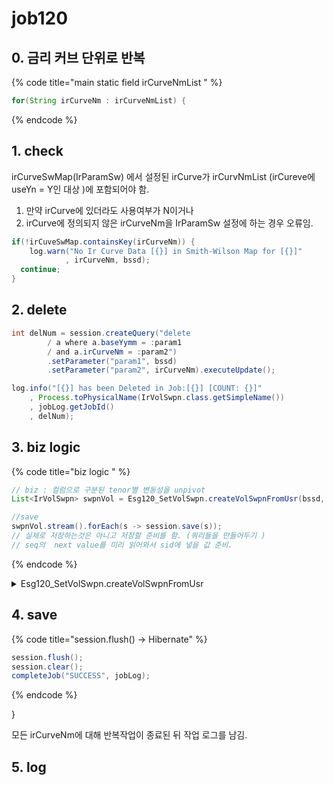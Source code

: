 # job120

## 0. 금리 커브 단위로 반복

{% code title="main static field irCurveNmList " %}
```java
for(String irCurveNm : irCurveNmList) {
```
{% endcode %}

## 1. check

irCurveSwMap(IrParamSw) 에서 설정된  irCurve가  irCurvNmList (irCureve에 useYn = Y인 대상 )에 포함되어야 함.&#x20;

1. 만약 irCurve에 있더라도 사용여부가 N이거나&#x20;
2. irCurve에 정의되지 않은 irCurveNm을 IrParamSw 설정에 하는 경우 오류임.&#x20;

```java
if(!irCuveSwMap.containsKey(irCurveNm)) {
	log.warn("No Ir Curve Data [{}] in Smith-Wilson Map for [{}]"
			, irCurveNm, bssd);
  continue;
}
```

## 2. delete

```java
int delNum = session.createQuery("delete 
		/ a where a.baseYymm = :param1 
		/ and a.irCurveNm = :param2")
		.setParameter("param1", bssd)				
		.setParameter("param2", irCurveNm).executeUpdate();

log.info("[{}] has been Deleted in Job:[{}] [COUNT: {}]"
    , Process.toPhysicalName(IrVolSwpn.class.getSimpleName())
    , jobLog.getJobId()
    , delNum);
```

## 3. biz logic&#x20;

{% code title="biz logic " %}
```java
// biz : 컬럼으로 구분된 tenor별 변동성을 unpivot  
List<IrVolSwpn> swpnVol = Esg120_SetVolSwpn.createVolSwpnFromUsr(bssd, irCurveNm);

//save
swpnVol.stream().forEach(s -> session.save(s));
// 실제로 저장하는것은 아니고 저장할 준비를 함. (쿼리들을 만들어두기 )
// seq의  next value를 미리 읽어와서 sid에 넣을 값 준비. 
```
{% endcode %}

<details>

<summary>Esg120_SetVolSwpn.createVolSwpnFromUsr</summary>

```java
List<IrVolSwpn>    volSwpn    = new ArrayList<IrVolSwpn>();		
List<String>       swpnTen    = Arrays.asList("M0012", "M0024", "M0036", "M0060", "M0084", "M0120");		
List<IrVolSwpnUsr> volSwpnUsr = IrVolSwpnDao.getSwpnVolUsr(bssd, irCurveNm, swpnTen);

double toReal = 0.01;
int    digit  = 7;  

for(IrVolSwpnUsr volUsr : volSwpnUsr) {

// 컬럼으로 구분된 스왑션 변동성 정보를 row로 돌리는 작업 (unpivot)
for(int i=0; i<6; i++) {
	IrVolSwpn vol = new IrVolSwpn();			
	
	vol.setBaseYymm(bssd);				
	vol.setIrCurveNm(irCurveNm);				
	vol.setIrCurve(volUsr.getIrCurve());				
	vol.setSwpnMatNum(Integer.valueOf(volUsr.getSwpnMat().substring(1)) / MONTH_IN_YEAR);
	
	// pivot column --> row 
	if(i==0) { //1y
		vol.setSwapTenNum(Integer.valueOf(1));
		vol.setVol(round(StringUtil.objectToPrimitive(volUsr.getVolSwpnY1(), 25.0) * toReal, digit));
	}
	else if(i==1) { //2y
		vol.setSwapTenNum(Integer.valueOf(2));
		vol.setVol(round(StringUtil.objectToPrimitive(volUsr.getVolSwpnY2(), 25.0) * toReal, digit));
	}
	else if(i==2) { //3y
		vol.setSwapTenNum(Integer.valueOf(3));
		vol.setVol(round(StringUtil.objectToPrimitive(volUsr.getVolSwpnY3(), 25.0) * toReal, digit));
	}
	else if(i==3) { //5Y
		vol.setSwapTenNum(Integer.valueOf(5));
		vol.setVol(round(StringUtil.objectToPrimitive(volUsr.getVolSwpnY5(), 25.0) * toReal, digit));					
	}
	else if(i==4) { //7Y
		vol.setSwapTenNum(Integer.valueOf(7));
		vol.setVol(round(StringUtil.objectToPrimitive(volUsr.getVolSwpnY7(), 25.0) * toReal, digit));
	}
	else { //10Y
		vol.setSwapTenNum(Integer.valueOf(10));
		vol.setVol(round(StringUtil.objectToPrimitive(volUsr.getVolSwpnY10(), 25.0) * toReal, digit));
	}
	
	vol.setModifiedBy(jobId);
	vol.setUpdateDate(LocalDateTime.now());
						
	volSwpn.add(vol);
}				
}
log.info("{}({}) creates {} results from [{}]. They are inserted into [{}] Table", jobId, EJob.valueOf(jobId).getJobName(), volSwpn.size(), toPhysicalName(IrVolSwpnUsr.class.getSimpleName()), toPhysicalName(IrVolSwpn.class.getSimpleName()));
return volSwpn;
```

</details>

## 4. save

{% code title="session.flush() -> Hibernate" %}
```java
session.flush();
session.clear();
completeJob("SUCCESS", jobLog);
```
{% endcode %}

}

모든 irCurveNm에 대해 반복작업이 종료된 뒤 작업 로그를 남김.&#x20;

## 5. log

